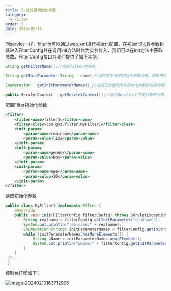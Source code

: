 ```yaml
---
title: 5-过滤器初始化参数
category:
  - Filter
order: 5
date: 2024-02-11
---
```


<!-- more -->

同servlet一样，filter也可以通过web.xml进行初始化配置，在初始化时,将参数封装进入FilterConfig并在调用init方法时作为实参传入，我们可以在init方法中获取参数。FilterConfig接口为我们提供了如下功能：

```java
String getFilterName();//得到filter的名称。
 
String getInitParameter(String   name);//返回定名称的初始化参数的值。如果不存在返回null.
 
Enumeration   getInitParameterNames();//返回过滤器的所有初始化参数的名字的枚举集合。
 
public ServletContext   getServletContext();//返回Servlet上下文对象的引用。
```

配置Filter初始化参数

```xml
<filter>
    <filter-name>filter1</filter-name>
    <filter-class>com.gyz.filter.MyFilter1</filter-class>
    <init-param>
        <param-name>realname</param-name>
        <param-value>lisi</param-value>
    </init-param>
    <init-param>
        <param-name>gender</param-name>
        <param-value>boy</param-value>
    </init-param>
    <init-param>
        <param-name>age</param-name>
        <param-value>10</param-value>
    </init-param>
</filter>
```

读取初始化参数

```java
public class MyFilter1 implements Filter {
    @Override
    public void init(FilterConfig filterConfig) throws ServletException {
        String realname = filterConfig.getInitParameter("realname");
        System.out.println("realname:" + realname);
        Enumeration<String> initParameterNames = filterConfig.getInitParameterNames();
        while (initParameterNames.hasMoreElements()) {
            String pName = initParameterNames.nextElement();
            System.out.println("pName:" + filterConfig.getInitParameter(pName));
        }
    }
 //...
 }
```

控制台打印如下：

![image-20240210163712905](https://studyimages.oss-cn-beijing.aliyuncs.com/img/FilterAndListener/202402/ac43c7580d335057.png)